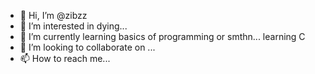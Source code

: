 - 👋 Hi, I’m @zibzz
- 👀 I’m interested in dying...
- 🌱 I’m currently learning basics of programming or smthn... learning C
- 💞️ I’m looking to collaborate on ...
- 📫 How to reach me...

<!---
zibzz/zibzz is a ✨ special ✨ repository because its `README.md` (this file) appears on your GitHub profile.
You can click the Preview link to take a look at your changes.
--->
